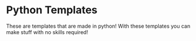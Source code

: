 # Python Templates

These are templates that are made in python! With these templates you can make stuff with no skills required!
